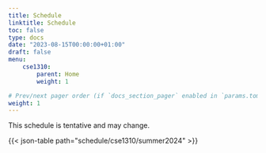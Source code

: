 ```yaml
---
title: Schedule
linktitle: Schedule
toc: false
type: docs
date: "2023-08-15T00:00:00+01:00"
draft: false
menu:
    cse1310:
        parent: Home
        weight: 1

# Prev/next pager order (if `docs_section_pager` enabled in `params.toml`)
weight: 1
---
```


This schedule is tentative and may change.

{{< json-table path="schedule/cse1310/summer2024" >}}
